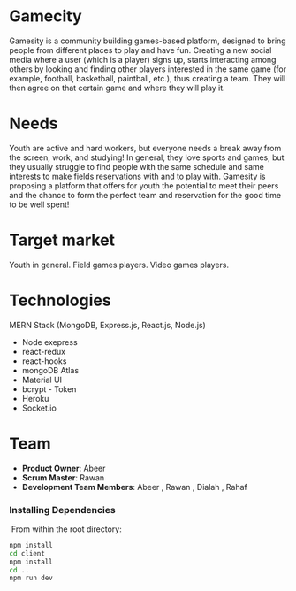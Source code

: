 # Gamecity

Gamesity is a community building games-based platform, designed to bring people from different places to play and have fun.
Creating a new social media where a user (which is a player) signs up, starts interacting among others by looking and finding other players interested in the same game (for example, football, basketball, paintball, etc.), thus creating a team. They will then agree on that certain game and where they will play it.

# Needs

Youth are active and hard workers, but everyone needs a break away from the screen, work, and studying!
In general, they love sports and games, but they usually struggle to find people with the same schedule and same interests to make fields reservations with and to play with.
Gamesity is proposing a platform that offers for youth the potential to meet their peers and the chance to form the perfect team and reservation for the good time to be well spent!

# Target market

Youth in general.
Field games players.
Video games players.

# Technologies

MERN Stack (MongoDB, Express.js, React.js, Node.js)

- Node exepress
- react-redux
- react-hooks
- mongoDB Atlas
- Material UI
- bcrypt - Token
- Heroku
- Socket.io

# Team

- **Product Owner**: Abeer
- **Scrum Master**: Rawan
- **Development Team Members**: Abeer , Rawan , Dialah , Rahaf

### Installing Dependencies

​
From within the root directory:
​

```sh
npm install
cd client
npm install
cd ..
npm run dev
```
